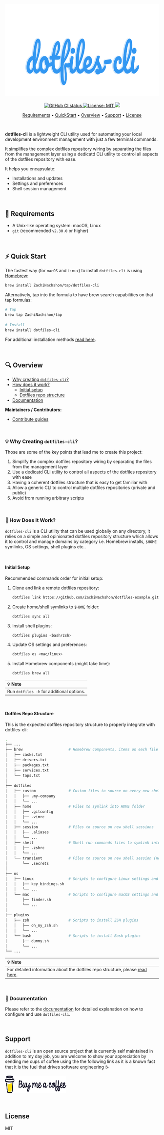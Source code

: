 <h3 align="center" id="git-deps-syncer-logo"><img src="docs-site/site/static/docs/latest/assets/brand/dotfiles-cli.svg" height="300"></h3>

<p align="center">
  <a href="https://github.com/ZachiNachshon/dotfiles-cli/actions/workflows/ci.yaml/badge.svg?branch=master">
    <img src="https://github.com/ZachiNachshon/dotfiles-cli/actions/workflows/ci.yaml/badge.svg?branch=master" alt="GitHub CI status"/>
  </a>
  <a href="https://opensource.org/licenses/MIT">
    <img src="https://img.shields.io/badge/License-MIT-yellow.svg" alt="License: MIT"/>
  </a>
  <a href="https://www.paypal.me/ZachiNachshon">
    <img src="https://img.shields.io/badge/$-donate-ff69b4.svg?maxAge=2592000&amp;style=flat">
  </a>
</p>

<p align="center">
  <a href="#requirements">Requirements</a> •
  <a href="#quickstart">QuickStart</a> •
  <a href="#overview">Overview</a> •
  <a href="#support">Support</a> •
  <a href="#license">License</a>
</p>
<br>

**dotfiles-cli** is a lightweight CLI utility used for automating your local development environment management with just a few terminal commands.

It simplifies the complex dotfiles repository wiring by separating the files from the management layer using a dedicatd CLI utility to control all aspects of the dotfiles repository with ease.

It helps you encapsulate:
 - Installations and updates
 - Settings and preferences
 - Shell session management

<br>

<h2 id="requirements">🏁 Requirements</h2>

- A Unix-like operating system: macOS, Linux
- `git` (recommended `v2.30.0` or higher)

<br>

<h2 id="quickstart">⚡️ Quick Start</h2>

The fastest way (for `macOS` and `Linux`) to install `dotfiles-cli` is using [Homebrew](https://brew.sh/):

```bash
brew install ZachiNachshon/tap/dotfiles-cli
```

Alternatively, tap into the formula to have brew search capabilities on that tap formulas:

```bash
# Tap
brew tap ZachiNachshon/tap

# Install
brew install dotfiles-cli
```

For additional installation methods [read here](https://zachinachshon.com/dotfiles-cli/docs/latest/getting-started/download/).

<br>

<h2 id="overview">🔍 Overview</h2>

- [Why creating `dotfiles-cli`?](#why-creating)
- [How does it work?](#how-does-it-work)
  - [Initial setup](#initial-setup)
  - [Dotfiles repo structure](#dotfiles-repo-structure)
- [Documentation](#documentation)

**Maintainers / Contributors:**

- [Contribute guides](https://zachinachshon.com/dotfiles-cli/docs/latest/getting-started/contribute/)

<br>

<h3 id="why-creating">💡 Why Creating <code>dotfiles-cli</code>?</h3>

Those are some of the key points that lead me to create this project:

1. Simplify the complex dotfiles repository wiring by separating the files from the management layer
1. Use a dedicatd CLI utility to control all aspects of the dotfiles repository with ease
1. Having a coherent dotfiles structure that is easy to get familiar with
1. Allow a generic CLI to control multiple dotfiles repositories (private and public)
1. Avoid from running arbitrary scripts

<br>

<h3 id="how-does-it-work">🔬 How Does It Work?</h3>

`dotfiles-cli` is a CLI utility that can be used globally on any directory, it relies on a simple and opinionated dotfiles repository structure which allows it to control and manage domains by category i.e. Homebrew installs, `$HOME` symlinks, OS settings, shell plugins etc..

<br>

<h4 id="initial-setup">Initial Setup</h4>

Recommended commands order for initial setup:

1. Clone and link a remote dotfiles repository:

   ```bash
   dotfiles link https://github.com/ZachiNachshon/dotfiles-example.git
   ```

1. Create home/shell symlinks to `$HOME` folder:

   ```bash
   dotfiles sync all
   ```

1. Install shell plugins:

   ```bash
   dotfiles plugins <bash/zsh>
   ```

1. Update OS settings and preferences:

   ```bash
   dotfiles os <mac/linux>
   ```

1. Install Homebrew components (might take time):

   ```bash
   dotfiles brew all
   ```

| :bulb: Note |
| :--------------------------------------- |
| Run `dotfiles -h` for additional options. |
   
<br>

<h4 id="dotfiles-repo-structure">Dotfiles Repo Structure</h4>

This is the expected dotfiles repository structure to properly integrate with dotfiles-cli:

```bash
.
├── ...
├── brew                     # Homebrew components, items on each file should be separated by a new line
│   ├── casks.txt
│   ├── drivers.txt
│   ├── packages.txt
│   ├── services.txt
│   └── taps.txt
│
├── dotfiles               
│   ├── custom               # Custom files to source on every new shell session (work/personal)
│   │   ├── .my-company  
│   │   └── ...
│   ├── home                 # Files to symlink into HOME folder
│   │   ├── .gitconfig       
│   │   ├── .vimrc
│   │   └── ...
│   ├── session              # Files to source on new shell sessions
│   │   ├── .aliases
│   │   └── ...
│   ├── shell                # Shell run commands files to symlink into HOME folder
│   │   ├── .zshrc
│   │   └── ...
│   └── transient            # Files to source on new shell session (not symlinked, can be git-ignored)
│       └── .secrets
│
├── os
│   ├── linux                # Scripts to configure Linux settings and preferences
│   │   ├── key_bindings.sh
│   │   └── ...
│   └── mac                  # Scripts to configure macOS settings and preferences
│       ├── finder.sh  
│       └── ...
│
├── plugins
│   ├── zsh                  # Scripts to install ZSH plugins
│   │   ├── oh_my_zsh.sh  
│   │   └── ...
│   └── bash                 # Scripts to install Bash plugins
│       ├── dummy.sh
│       └── ...
└── ...
```

| :bulb: Note |
| :--------------------------------------- |
| For detailed information about the dotfiles repo structure, please [read here](https://zachinachshon.com/dotfiles-cli/docs/latest/usage/structure/). |


<br>

<h3 id="documentation">📖 Documentation</h3>

Please refer to the [documentation](https://zachinachshon.com/dotfiles-cli/docs/latest/getting-started/introduction/) for detailed explanation on how to configure and use `dotfiles-cli`.

<br>

<h2 id="support">Support</h2>

`dotfiles-cli` is an open source project that is currently self maintained in addition to my day job, you are welcome to show your appreciation by sending me cups of coffee using the the following link as it is a known fact that it is the fuel that drives software engineering ☕

<a href="https://github.com/sponsors/ZachiNachshon" target="_blank"><img src="docs-site/site/static/docs/latest/assets/img/bmc-orig.svg" height="57" width="200" alt="Buy Me A Coffee"></a>

<br>

<h2 id="license">License</h2>

MIT

<br>
